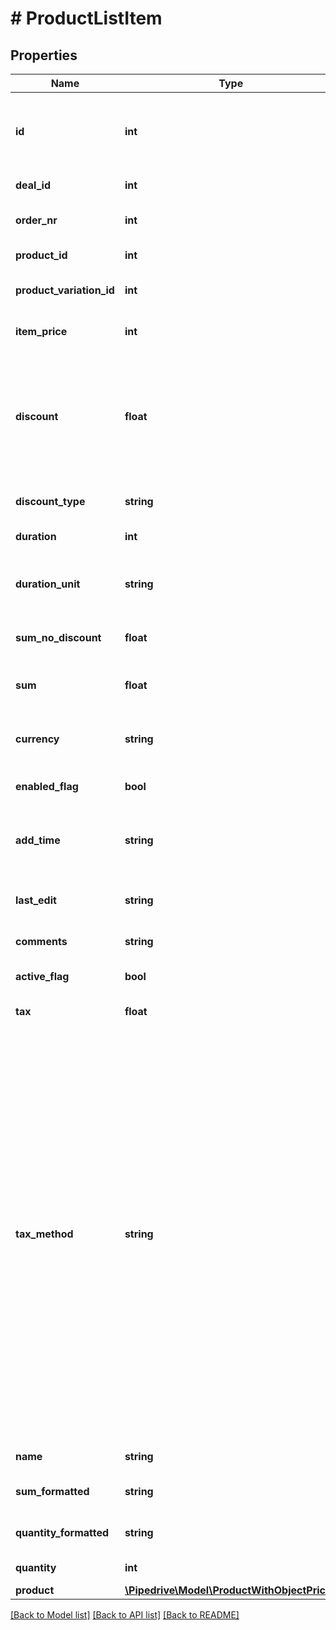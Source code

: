 # # ProductListItem

## Properties

Name | Type | Description | Notes
------------ | ------------- | ------------- | -------------
**id** | **int** | The ID of the deal-product (the ID of the product attached to the deal) | [optional]
**deal_id** | **int** | The ID of the deal | [optional]
**order_nr** | **int** | The order number of the product | [optional]
**product_id** | **int** | The ID of the product | [optional]
**product_variation_id** | **int** | The ID of the product variation | [optional]
**item_price** | **int** | The price value of the product | [optional]
**discount** | **float** | The value of the discount. The &#x60;discount_type&#x60; field can be used to specify whether the value is an amount or a percentage. | [optional] [default to 0]
**discount_type** | **string** | The type of the discount&#39;s value. | [optional] [default to 'percentage']
**duration** | **int** | The duration of the product | [optional]
**duration_unit** | **string** | The type of the duration. (For example hourly, daily, etc.) | [optional]
**sum_no_discount** | **float** | The product sum without the discount | [optional]
**sum** | **float** | The sum of all the products attached to the deal | [optional]
**currency** | **string** | The currency associated with the deal product | [optional]
**enabled_flag** | **bool** | Whether the product is enabled or not | [optional]
**add_time** | **string** | The date and time when the product was added to the deal | [optional]
**last_edit** | **string** | The date and time when the deal product was last edited | [optional]
**comments** | **string** | The comments of the product | [optional]
**active_flag** | **bool** | Whether the product is active or not | [optional]
**tax** | **float** | The product tax | [optional]
**tax_method** | **string** | The tax option to be applied to the products. When using &#x60;inclusive&#x60;, the tax percentage will already be included in the price. When using &#x60;exclusive&#x60;, the tax will not be included in the price. When using &#x60;none&#x60;, no tax will be added. Use the &#x60;tax&#x60; field for defining the tax percentage amount. By default, the user setting value for tax options will be used. Changing this in one product affects the rest of the products attached to the deal. | [optional]
**name** | **string** | The product name | [optional]
**sum_formatted** | **string** | The formatted sum of the product | [optional]
**quantity_formatted** | **string** | The formatted quantity of the product | [optional]
**quantity** | **int** | The quantity of the product | [optional]
**product** | [**\Pipedrive\Model\ProductWithObjectPrices**](ProductWithObjectPrices.md) |  | [optional]

[[Back to Model list]](../../README.md#models) [[Back to API list]](../../README.md#endpoints) [[Back to README]](../../README.md)
